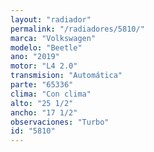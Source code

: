 ```yaml
---
layout: "radiador"
permalink: "/radiadores/5810/"
marca: "Volkswagen"
modelo: "Beetle"
ano: "2019"
motor: "L4 2.0"
transmision: "Automática"
parte: "65336"
clima: "Con clima"
alto: "25 1/2"
ancho: "17 1/2"
observaciones: "Turbo"
id: "5810"
---
```


